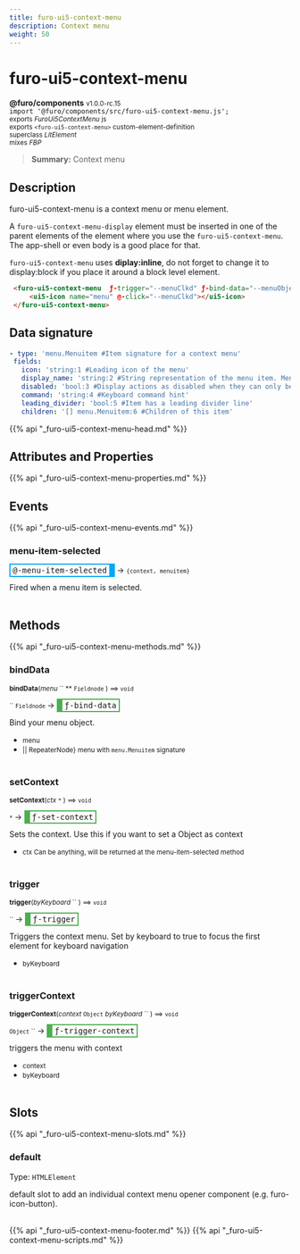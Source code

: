 ```yaml
---
title: furo-ui5-context-menu
description: Context menu
weight: 50
---
```


# furo-ui5-context-menu
**@furo/components** <small>v1.0.0-rc.15</small>
<br>`import '@furo/components/src/furo-ui5-context-menu.js';`<small>
<br>exports *FuroUi5ContextMenu* js
<br>exports `<furo-ui5-context-menu>` custom-element-definition
<br>superclass *LitElement*
<br> mixes *FBP*</small>

> **Summary:** Context menu

## Description

furo-ui5-context-menu is a context menu or menu element.

A `furo-ui5-context-menu-display` element must be inserted in one of the parent elements of the element where you
use the `furo-ui5-context-menu`. The app-shell or even body is a good place for that.

`furo-ui5-context-menu` uses **diplay:inline**, do not forget to change it to display:block if you place it around a block level element.

```html
 <furo-ui5-context-menu  ƒ-trigger="--menuClkd" ƒ-bind-data="--menuObject" @-menu-item-selected="--menuItem">
     <ui5-icon name="menu" @-click="--menuClkd"></ui5-icon>
 </furo-ui5-context-menu>
```

## Data signature

```yaml
- type: 'menu.Menuitem #Item signature for a context menu'
 fields:
   icon: 'string:1 #Leading icon of the menu'
   display_name: 'string:2 #String representation of the menu item. Menu item text'
   disabled: 'bool:3 #Display actions as disabled when they can only be used sometimes and under certain conditions.'
   command: 'string:4 #Keyboard command hint'
   leading_divider: 'bool:5 #Item has a leading divider line'
   children: '[] menu.Menuitem:6 #Children of this item'
```

{{% api "_furo-ui5-context-menu-head.md" %}}

## Attributes and Properties
{{% api "_furo-ui5-context-menu-properties.md" %}}








## Events
{{% api "_furo-ui5-context-menu-events.md" %}}

### **menu-item-selected**
<span  style="border-width:2px 10px 2px 2px; border-style: solid;border-color:  rgb(2, 168, 244);font-family:monospace; padding:2px 4px;">@-menu-item-selected</span>
→ <small>`{context, menuitem}`</small>

 Fired when a menu item is selected.
<br><br>

## Methods
{{% api "_furo-ui5-context-menu-methods.md" %}}


### **bindData**
<small>**bindData**(*menu* `` ** `Fieldnode` ) ⟹ `void`</small>

<small>`` `Fieldnode` </small> →
<span  style="border-width:2px 2px 2px 10px; border-style: solid;border-color:  rgb(76, 175, 80);font-family:monospace; padding:2px 4px;">ƒ-bind-data</span>

Bind your menu object.

- <small>menu </small>
- <small> || RepeaterNode} menu with `menu.Menuitem` signature</small>
<br><br>

### **setContext**
<small>**setContext**(*ctx* `*` ) ⟹ `void`</small>

<small>`*` </small> →
<span  style="border-width:2px 2px 2px 10px; border-style: solid;border-color:  rgb(76, 175, 80);font-family:monospace; padding:2px 4px;">ƒ-set-context</span>

Sets the context. Use this if you want to set a Object as context

- <small>ctx Can be anything, will be returned at the menu-item-selected method</small>
<br><br>

### **trigger**
<small>**trigger**(*byKeyboard* `` ) ⟹ `void`</small>

<small>`` </small> →
<span  style="border-width:2px 2px 2px 10px; border-style: solid;border-color:  rgb(76, 175, 80);font-family:monospace; padding:2px 4px;">ƒ-trigger</span>

Triggers the context menu. Set by keyboard to true to focus the first element for keyboard navigation

- <small>byKeyboard </small>
<br><br>

### **triggerContext**
<small>**triggerContext**(*context* `Object` *byKeyboard* `` ) ⟹ `void`</small>

<small>`Object` `` </small> →
<span  style="border-width:2px 2px 2px 10px; border-style: solid;border-color:  rgb(76, 175, 80);font-family:monospace; padding:2px 4px;">ƒ-trigger-context</span>

triggers the menu with context

- <small>context </small>
- <small>byKeyboard </small>
<br><br>





## Slots
{{% api "_furo-ui5-context-menu-slots.md" %}}

### **default**
Type: `HTMLElement`

default slot to add an individual context menu opener component (e.g. furo-icon-button).
<br><br>

{{% api "_furo-ui5-context-menu-footer.md" %}}
{{% api "_furo-ui5-context-menu-scripts.md" %}}
